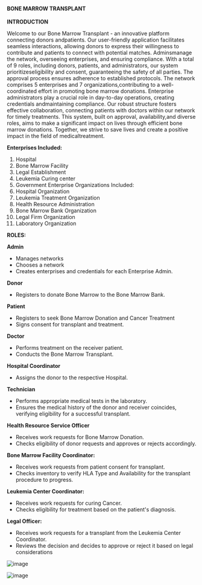 #### BONE MARROW TRANSPLANT

**INTRODUCTION**

Welcome to our Bone Marrow Transplant - an innovative platform connecting donors andpatients. Our user-friendly application facilitates seamless interactions, allowing donors to
express their willingness to contribute and patients to connect with potential matches. Adminsmanage the network, overseeing enterprises, and ensuring compliance.
With a total of 9 roles, including donors, patients, and administrators, our system prioritizeseligibility and consent, guaranteeing the safety of all parties. The approval process ensures
adherence to established protocols. The network comprises 5 enterprises and 7 organizations,contributing to a well-coordinated effort in promoting bone marrow donations.
Enterprise administrators play a crucial role in day-to-day operations, creating credentials andmaintaining compliance. Our robust structure fosters effective collaboration, connecting patients
with doctors within our network for timely treatments. This system, built on approval, availability,and diverse roles, aims to make a significant impact on lives through efficient bone marrow
donations. Together, we strive to save lives and create a positive impact in the field of medicaltreatment.


**Enterprises Included:**
1. Hospital
2. Bone Marrow Facility
3. Legal Establishment
4. Leukemia Curing center
5. Government Enterprise
Organizations Included:
1. Hospital Organization
2. Leukemia Treatment Organization
3. Health Resource Administration
4. Bone Marrow Bank Organization
5. Legal Firm Organization
6. Laboratory Organization

**ROLES:**

**Admin**
- Manages networks
- Chooses a network
- Creates enterprises and credentials for each Enterprise Admin.
  
**Donor**
- Registers to donate Bone Marrow to the Bone Marrow Bank.
  
**Patient**
- Registers to seek Bone Marrow Donation and Cancer Treatment
- Signs consent for transplant and treatment.
  
**Doctor**
- Performs treatment on the receiver patient.
- Conducts the Bone Marrow Transplant.
  
**Hospital Coordinator**
- Assigns the donor to the respective Hospital.
  
**Technician**
- Performs appropriate medical tests in the laboratory.
- Ensures the medical history of the donor and receiver coincides, verifying eligibility for a
successful transplant.

**Health Resource Service Officer**
- Receives work requests for Bone Marrow Donation.
- Checks eligibility of donor requests and approves or rejects accordingly.
  
**Bone Marrow Facility Coordinator:**
- Receives work requests from patient consent for transplant.
- Checks inventory to verify HLA Type and Availability for the transplant procedure to progress.
  
**Leukemia Center Coordinator:**
- Receives work requests for curing Cancer.
- Checks eligibility for treatment based on the patient's diagnosis.
  
**Legal Officer:**
- Receives work requests for a transplant from the Leukemia Center Coordinator.
- Reviews the decision and decides to approve or reject it based on legal considerations



![image](https://github.com/abhishkh/Bone-Marrow-Transplant/assets/144843228/4aa2489e-1c4c-4fe8-8a7f-8b158eb37872)


![image](https://github.com/abhishkh/Bone-Marrow-Transplant/assets/144843228/9cd98006-cab4-45c0-9601-f009e1c01469)


